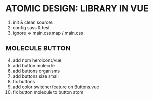 # ATOMIC DESIGN: LIBRARY IN VUE

1. init & clean sources
2. config sass & test
3. ignore => main.css.map / main.css

## MOLECULE BUTTON
4. add npm heroicons/vue 
5. add button molecule
6. add buttons organisms
7. add buttons size small
8. fix buttons
9. add color switcher feature on Buttons.vue
10. fix button molecule to button atom